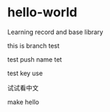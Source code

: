 # hello-world
Learning record and base library

this is branch test

test push name
tet

test key use


试试看中文

make hello
